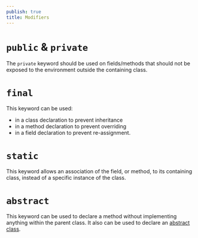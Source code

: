 ```yaml
---
publish: true
title: Modifiers
---
```

# `public` & `private`

The `private` keyword should be used on fields/methods that should not be exposed to the environment outside the containing class.

# `final`

This keyword can be used:
* in a class declaration to prevent inheritance
* in a method declaration to prevent overriding
* in a field declaration to prevent re-assignment.

# `static`

This keyword allows an association of the field, or method, to its containing class, instead of a specific instance of the class.

# `abstract`

This keyword can be used to declare a method without implementing anything within the parent class. It also can be used to declare an [abstract class](Abstract%20Class%20&%20Interfaces.md).
